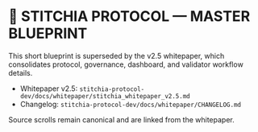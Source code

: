 # 📘 STITCHIA PROTOCOL — MASTER BLUEPRINT

This short blueprint is superseded by the v2.5 whitepaper, which consolidates protocol, governance, dashboard, and validator workflow details.

- Whitepaper v2.5: `stitchia-protocol-dev/docs/whitepaper/stitchia_whitepaper_v2.5.md`
- Changelog: `stitchia-protocol-dev/docs/whitepaper/CHANGELOG.md`

Source scrolls remain canonical and are linked from the whitepaper.
